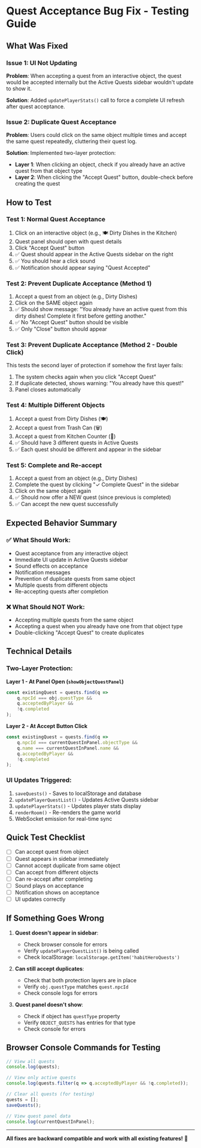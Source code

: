# Quest Acceptance Bug Fix - Testing Guide

## What Was Fixed

### Issue 1: UI Not Updating
**Problem**: When accepting a quest from an interactive object, the quest would be accepted internally but the Active Quests sidebar wouldn't update to show it.

**Solution**: Added `updatePlayerStats()` call to force a complete UI refresh after quest acceptance.

### Issue 2: Duplicate Quest Acceptance
**Problem**: Users could click on the same object multiple times and accept the same quest repeatedly, cluttering their quest log.

**Solution**: Implemented two-layer protection:
- **Layer 1**: When clicking an object, check if you already have an active quest from that object type
- **Layer 2**: When clicking the "Accept Quest" button, double-check before creating the quest

## How to Test

### Test 1: Normal Quest Acceptance
1. Click on an interactive object (e.g., 🍽️ Dirty Dishes in the Kitchen)
2. Quest panel should open with quest details
3. Click "Accept Quest" button
4. ✅ Quest should appear in the Active Quests sidebar on the right
5. ✅ You should hear a click sound
6. ✅ Notification should appear saying "Quest Accepted"

### Test 2: Prevent Duplicate Acceptance (Method 1)
1. Accept a quest from an object (e.g., Dirty Dishes)
2. Click on the SAME object again
3. ✅ Should show message: "You already have an active quest from this dirty dishes! Complete it first before getting another."
4. ✅ No "Accept Quest" button should be visible
5. ✅ Only "Close" button should appear

### Test 3: Prevent Duplicate Acceptance (Method 2 - Double Click)
This tests the second layer of protection if somehow the first layer fails:
1. The system checks again when you click "Accept Quest"
2. If duplicate detected, shows warning: "You already have this quest!"
3. Panel closes automatically

### Test 4: Multiple Different Objects
1. Accept a quest from Dirty Dishes (🍽️)
2. Accept a quest from Trash Can (🗑️)
3. Accept a quest from Kitchen Counter (🍳)
4. ✅ Should have 3 different quests in Active Quests
5. ✅ Each quest should be different and appear in the sidebar

### Test 5: Complete and Re-accept
1. Accept a quest from an object (e.g., Dirty Dishes)
2. Complete the quest by clicking "✓ Complete Quest" in the sidebar
3. Click on the same object again
4. ✅ Should now offer a NEW quest (since previous is completed)
5. ✅ Can accept the new quest successfully

## Expected Behavior Summary

### ✅ What Should Work:
- Quest acceptance from any interactive object
- Immediate UI update in Active Quests sidebar
- Sound effects on acceptance
- Notification messages
- Prevention of duplicate quests from same object
- Multiple quests from different objects
- Re-accepting quests after completion

### ❌ What Should NOT Work:
- Accepting multiple quests from the same object
- Accepting a quest when you already have one from that object type
- Double-clicking "Accept Quest" to create duplicates

## Technical Details

### Two-Layer Protection:

**Layer 1 - At Panel Open (`showObjectQuestPanel`)**
```javascript
const existingQuest = quests.find(q => 
    q.npcId === obj.questType && 
    q.acceptedByPlayer && 
    !q.completed
);
```

**Layer 2 - At Accept Button Click**
```javascript
const existingQuest = quests.find(q => 
    q.npcId === currentQuestInPanel.objectType && 
    q.name === currentQuestInPanel.name &&
    q.acceptedByPlayer && 
    !q.completed
);
```

### UI Updates Triggered:
1. `saveQuests()` - Saves to localStorage and database
2. `updatePlayerQuestList()` - Updates Active Quests sidebar
3. `updatePlayerStats()` - Updates player stats display
4. `renderRoom()` - Re-renders the game world
5. WebSocket emission for real-time sync

## Quick Test Checklist

- [ ] Can accept quest from object
- [ ] Quest appears in sidebar immediately
- [ ] Cannot accept duplicate from same object
- [ ] Can accept from different objects
- [ ] Can re-accept after completing
- [ ] Sound plays on acceptance
- [ ] Notification shows on acceptance
- [ ] UI updates correctly

## If Something Goes Wrong

1. **Quest doesn't appear in sidebar**:
   - Check browser console for errors
   - Verify `updatePlayerQuestList()` is being called
   - Check localStorage: `localStorage.getItem('habitHeroQuests')`

2. **Can still accept duplicates**:
   - Check that both protection layers are in place
   - Verify `obj.questType` matches `quest.npcId`
   - Check console logs for errors

3. **Quest panel doesn't show**:
   - Check if object has `questType` property
   - Verify `OBJECT_QUESTS` has entries for that type
   - Check console for errors

## Browser Console Commands for Testing

```javascript
// View all quests
console.log(quests);

// View only active quests
console.log(quests.filter(q => q.acceptedByPlayer && !q.completed));

// Clear all quests (for testing)
quests = [];
saveQuests();

// View quest panel data
console.log(currentQuestInPanel);
```

---

**All fixes are backward compatible and work with all existing features!** 🎉
